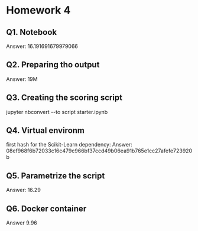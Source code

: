 # Homework 4

## Q1. Notebook

Answer: 16.191691679979066

## Q2. Preparing tho output

Answer: 19M

## Q3. Creating the scoring script

jupyter nbconvert --to script starter.ipynb

## Q4. Virtual environm

first hash for the Scikit-Learn dependency:
Answer: 08ef968f6b72033c16c479c966bf37ccd49b06ea91b765e1cc27afefe723920b

## Q5. Parametrize the script
Answer: 16.29

## Q6. Docker container

Answer 9.96